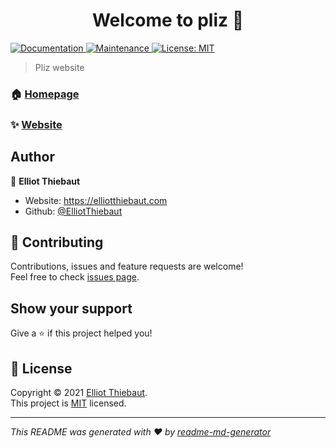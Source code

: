 <h1 align="center">Welcome to pliz 👋</h1>
<p>
  <a href="https://github.com/ElliotThiebaut/pliz#readme" target="_blank">
    <img alt="Documentation" src="https://img.shields.io/badge/documentation-yes-brightgreen.svg" />
  </a>
  <a href="https://github.com/ElliotThiebaut/pliz/graphs/commit-activity" target="_blank">
    <img alt="Maintenance" src="https://img.shields.io/badge/Maintained%3F-yes-green.svg" />
  </a>
  <a href="https://github.com/ElliotThiebaut/pliz/blob/master/LICENSE" target="_blank">
    <img alt="License: MIT" src="https://img.shields.io/github/license/ElliotThiebaut/pliz" />
  </a>
</p>

> Pliz website

### 🏠 [Homepage](https://github.com/ElliotThiebaut/pliz#readme)

### ✨ [Website](http://pliz.xyz)

## Author

👤 **Elliot Thiebaut**

* Website: https://elliotthiebaut.com
* Github: [@ElliotThiebaut](https://github.com/ElliotThiebaut)

## 🤝 Contributing

Contributions, issues and feature requests are welcome!<br />Feel free to check [issues page](https://github.com/ElliotThiebaut/pliz/issues). 

## Show your support

Give a ⭐️ if this project helped you!

## 📝 License

Copyright © 2021 [Elliot Thiebaut](https://github.com/ElliotThiebaut).<br />
This project is [MIT](https://github.com/ElliotThiebaut/pliz/blob/master/LICENSE) licensed.

***
_This README was generated with ❤️ by [readme-md-generator](https://github.com/kefranabg/readme-md-generator)_
